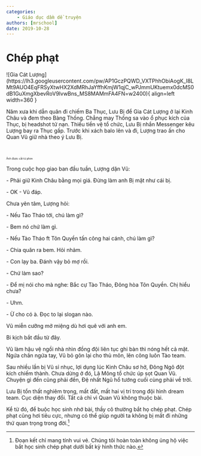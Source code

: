 ```yaml
---
categories:
    - Giáo dục dầm dề truyện
authors: [mrschool]
date: 2019-10-28
---
```


# Chép phạt

<div class="result" markdown>
![Gia Cát Lượng](https://lh3.googleusercontent.com/pw/AP1GczPQWD_VXTPhhObiAogK_I8LMt9AUO4EqFRSyXtwHX2XdMRhJaYffhKmjW1qjC_wPJmmUKtuemx0dcMS0dB1GuXmgXbevRoV9lvwBns_MS8MAMmFA4FN=w2400){ align=left width=360 }

Năm xưa khi dẫn quân đi chiếm Ba Thục, Lưu Bị để Gia Cát Lượng ở lại Kinh Châu và đem theo Bàng Thống. Chẳng may Thống sa vào ổ phục kích của Thục, bị headshot tử nạn. Thiếu tiền vệ tổ chức, Lưu Bị nhắn Messenger kêu Lượng bay ra Thục gấp. Trước khi xách balo lên và đi, Lượng trao ấn cho Quan Vũ giữ nhà theo ý Lưu Bị.
</div>

<!-- more -->
<br>

<span style="font-size: 0.5em;">Ảnh được cắt từ phim</span>

Trong cuộc họp giao ban đầu tuần, Lượng dặn Vũ:

\- Phải giữ Kinh Châu bằng mọi giá. Đừng làm anh Bị mặt như cái bị.

\- OK - Vũ đáp. 

Chưa yên tâm, Lượng hỏi:

\- Nếu Tào Tháo tới, chú làm gì?

\- Bem nó chứ làm gì.

\- Nếu Tào Tháo ft Tôn Quyền tấn công hai cánh, chú làm gì?

\- Chia quân ra bem. Hỏi nhảm.

\- Con lạy ba. Đánh vậy bỏ mợ rồi.

\- Chứ làm sao?

\- Để mị nói cho mà nghe: Bắc cự Tào Tháo, Đông hòa Tôn Quyền. Chị hiểu chưa?

\- Uhm.

\- Ừ cho có à. Đọc to lại slogan nào. 

Vũ miễn cưỡng mở miệng dù hơi quê với anh em. 

Bi kịch bắt đầu từ đây. 

Vũ làm hậu vệ ngồi nhà nhìn đồng đội liên tục ghi bàn thì nóng hết cả mặt. Ngứa chân ngứa tay, Vũ bỏ gôn lại cho thủ môn, lên công luôn Tào team.

Sau nhiều lần bị Vũ sỉ nhục, lợi dụng lúc Kinh Châu sơ hở, Đông Ngô đột kích chiếm thành. Chưa dừng ở đó, Lã Mông tổ chức úp sọt Quan Vũ. Chuyện gì đến cũng phải đến, Đệ nhất Ngũ hổ tướng cuối cùng phải về trời.

Lưu Bị tổn thất nghiêm trọng, mất đất, mất hai vị trí trong đội hình dream team. Cục diện thay đổi. Tất cả chỉ vì Quan Vũ không thuộc bài.

Kể từ đó, để buộc học sinh nhớ bài, thầy cô thường bắt họ chép phạt. Chép phạt cũng hơi tiêu cực, nhưng có thể giúp người ta không bị mất đi những thứ quan trọng trong đời.[^1]

[^1]: Đoạn kết chỉ mang tính vui vẻ. Chúng tôi hoàn toàn không ủng hộ việc bắt học sinh chép phạt dưới bất kỳ hình thức nào.